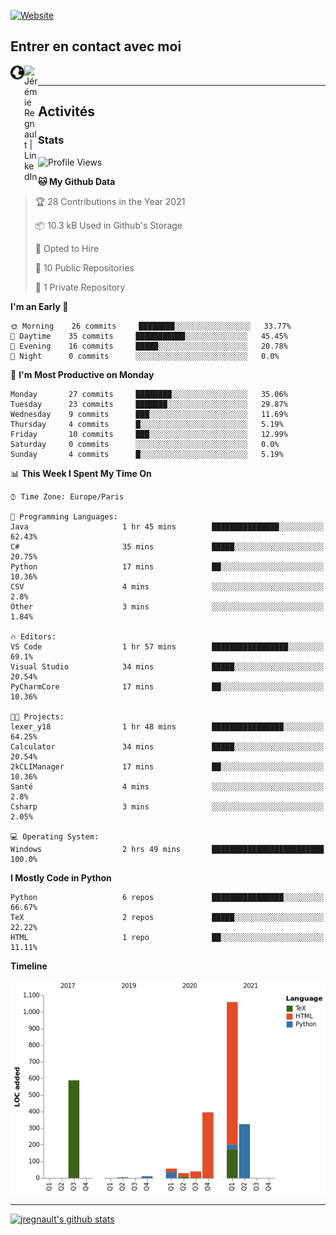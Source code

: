 [![Website](https://img.shields.io/website?logo=globe&label=jregnault.github.io&style=for-the-badge&url=https://jregnault.github.io)](https://jregnault.github.io)

## Entrer en contact avec moi

[<img align="left" alt="codeSTACKr.com" width="22px" src="https://raw.githubusercontent.com/iconic/open-iconic/master/svg/globe.svg" />][website]
[<img align="left" alt="Jérémie Regnault | LinkedIn" width="22px" src="https://cdn.jsdelivr.net/npm/simple-icons@v3/icons/linkedin.svg" />][linkedin]

<br />

---

## Activités

### Stats
<!--START_SECTION:waka-->
![Profile Views](http://img.shields.io/badge/Profile%20Views-1-blue)

**🐱 My Github Data** 

> 🏆 28 Contributions in the Year 2021
 > 
> 📦 10.3 kB Used in Github's Storage 
 > 
> 💼 Opted to Hire
 > 
> 📜 10 Public Repositories 
 > 
> 🔑 1 Private Repository 
 > 
**I'm an Early 🐤** 

```text
🌞 Morning    26 commits     ████████░░░░░░░░░░░░░░░░░   33.77% 
🌆 Daytime    35 commits     ███████████░░░░░░░░░░░░░░   45.45% 
🌃 Evening    16 commits     █████░░░░░░░░░░░░░░░░░░░░   20.78% 
🌙 Night      0 commits      ░░░░░░░░░░░░░░░░░░░░░░░░░   0.0%

```
📅 **I'm Most Productive on Monday** 

```text
Monday       27 commits     ████████░░░░░░░░░░░░░░░░░   35.06% 
Tuesday      23 commits     ███████░░░░░░░░░░░░░░░░░░   29.87% 
Wednesday    9 commits      ███░░░░░░░░░░░░░░░░░░░░░░   11.69% 
Thursday     4 commits      █░░░░░░░░░░░░░░░░░░░░░░░░   5.19% 
Friday       10 commits     ███░░░░░░░░░░░░░░░░░░░░░░   12.99% 
Saturday     0 commits      ░░░░░░░░░░░░░░░░░░░░░░░░░   0.0% 
Sunday       4 commits      █░░░░░░░░░░░░░░░░░░░░░░░░   5.19%

```


📊 **This Week I Spent My Time On** 

```text
⌚︎ Time Zone: Europe/Paris

💬 Programming Languages: 
Java                     1 hr 45 mins        ███████████████░░░░░░░░░░   62.43% 
C#                       35 mins             █████░░░░░░░░░░░░░░░░░░░░   20.75% 
Python                   17 mins             ██░░░░░░░░░░░░░░░░░░░░░░░   10.36% 
CSV                      4 mins              ░░░░░░░░░░░░░░░░░░░░░░░░░   2.8% 
Other                    3 mins              ░░░░░░░░░░░░░░░░░░░░░░░░░   1.84%

🔥 Editors: 
VS Code                  1 hr 57 mins        █████████████████░░░░░░░░   69.1% 
Visual Studio            34 mins             █████░░░░░░░░░░░░░░░░░░░░   20.54% 
PyCharmCore              17 mins             ██░░░░░░░░░░░░░░░░░░░░░░░   10.36%

🐱‍💻 Projects: 
lexer_y18                1 hr 48 mins        ████████████████░░░░░░░░░   64.25% 
Calculator               34 mins             █████░░░░░░░░░░░░░░░░░░░░   20.54% 
2kCLIManager             17 mins             ██░░░░░░░░░░░░░░░░░░░░░░░   10.36% 
Santé                    4 mins              ░░░░░░░░░░░░░░░░░░░░░░░░░   2.8% 
Csharp                   3 mins              ░░░░░░░░░░░░░░░░░░░░░░░░░   2.05%

💻 Operating System: 
Windows                  2 hrs 49 mins       █████████████████████████   100.0%

```

**I Mostly Code in Python** 

```text
Python                   6 repos             ████████████████░░░░░░░░░   66.67% 
TeX                      2 repos             █████░░░░░░░░░░░░░░░░░░░░   22.22% 
HTML                     1 repo              ██░░░░░░░░░░░░░░░░░░░░░░░   11.11%

```


**Timeline**

![Chart not found](https://raw.githubusercontent.com/jregnault/jregnault/master/charts/bar_graph.png) 


<!--END_SECTION:waka-->
---

[![jregnault's github stats](https://github-readme-stats.jregnault.vercel.app/api?username=jregnault&show_icons=true)](https://github.com/jregnault/github-readme-stats)

[website]: jregnault.github.io
[linkedin]: https://www.linkedin.com/in/j%C3%A9r%C3%A9mie-regnault-4a30b2138/
